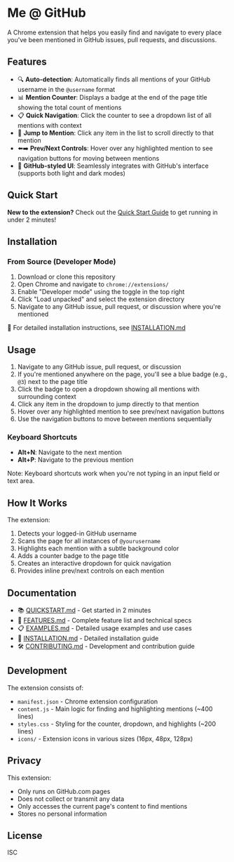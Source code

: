 # Me @ GitHub

A Chrome extension that helps you easily find and navigate to every place you've been mentioned in GitHub issues, pull requests, and discussions.

## Features

- 🔍 **Auto-detection**: Automatically finds all mentions of your GitHub username in the `@username` format
- 📊 **Mention Counter**: Displays a badge at the end of the page title showing the total count of mentions
- 📋 **Quick Navigation**: Click the counter to see a dropdown list of all mentions with context
- 🎯 **Jump to Mention**: Click any item in the list to scroll directly to that mention
- ⬅️➡️ **Prev/Next Controls**: Hover over any highlighted mention to see navigation buttons for moving between mentions
- 🎨 **GitHub-styled UI**: Seamlessly integrates with GitHub's interface (supports both light and dark modes)

## Quick Start

**New to the extension?** Check out the [Quick Start Guide](QUICKSTART.md) to get running in under 2 minutes!

## Installation

### From Source (Developer Mode)

1. Download or clone this repository
2. Open Chrome and navigate to `chrome://extensions/`
3. Enable "Developer mode" using the toggle in the top right
4. Click "Load unpacked" and select the extension directory
5. Navigate to any GitHub issue, pull request, or discussion where you're mentioned

📖 For detailed installation instructions, see [INSTALLATION.md](INSTALLATION.md)

## Usage

1. Navigate to any GitHub issue, pull request, or discussion
2. If you're mentioned anywhere on the page, you'll see a blue badge (e.g., `@3`) next to the page title
3. Click the badge to open a dropdown showing all mentions with surrounding context
4. Click any item in the dropdown to jump directly to that mention
5. Hover over any highlighted mention to see prev/next navigation buttons
6. Use the navigation buttons to move between mentions sequentially

### Keyboard Shortcuts

- **Alt+N**: Navigate to the next mention
- **Alt+P**: Navigate to the previous mention

Note: Keyboard shortcuts work when you're not typing in an input field or text area.

## How It Works

The extension:
1. Detects your logged-in GitHub username
2. Scans the page for all instances of `@yourusername`
3. Highlights each mention with a subtle background color
4. Adds a counter badge to the page title
5. Creates an interactive dropdown for quick navigation
6. Provides inline prev/next controls on each mention

## Documentation

- 📚 [QUICKSTART.md](QUICKSTART.md) - Get started in 2 minutes
- 📖 [FEATURES.md](FEATURES.md) - Complete feature list and technical specs
- 📋 [EXAMPLES.md](EXAMPLES.md) - Detailed usage examples and use cases
- 🔧 [INSTALLATION.md](INSTALLATION.md) - Detailed installation guide
- 🛠 [CONTRIBUTING.md](CONTRIBUTING.md) - Development and contribution guide

## Development

The extension consists of:
- `manifest.json` - Chrome extension configuration
- `content.js` - Main logic for finding and highlighting mentions (~400 lines)
- `styles.css` - Styling for the counter, dropdown, and highlights (~200 lines)
- `icons/` - Extension icons in various sizes (16px, 48px, 128px)

## Privacy

This extension:
- Only runs on GitHub.com pages
- Does not collect or transmit any data
- Only accesses the current page's content to find mentions
- Stores no personal information

## License

ISC
